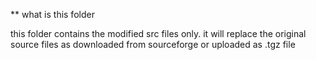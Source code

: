\*\* what is this folder

this folder contains the modified src files only.
it will replace the original source files as downloaded from sourceforge or uploaded as .tgz file
